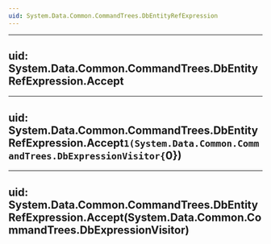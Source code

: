 ```yaml
---
uid: System.Data.Common.CommandTrees.DbEntityRefExpression
---
```


---
uid: System.Data.Common.CommandTrees.DbEntityRefExpression.Accept
---

---
uid: System.Data.Common.CommandTrees.DbEntityRefExpression.Accept``1(System.Data.Common.CommandTrees.DbExpressionVisitor{``0})
---

---
uid: System.Data.Common.CommandTrees.DbEntityRefExpression.Accept(System.Data.Common.CommandTrees.DbExpressionVisitor)
---
